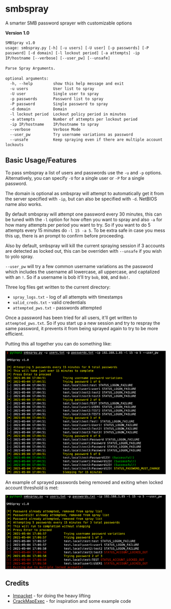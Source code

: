 # smbspray
A smarter SMB password sprayer with customizable options

**Version 1.0**

```
SMBSpray v1.0
usage: smbspray.py [-h] [-u users] [-U user] [-p passwords] [-P password] [-d domain] [-l lockout period] [-a attempts] -ip IP/hostname [--verbose] [--user_pw] [--unsafe]

Parse Spray Arguments.

optional arguments:
  -h, --help         show this help message and exit
  -u users           User list to spray
  -U user            Single user to spray
  -p passwords       Password list to spray
  -P password        Single password to spray
  -d domain          Domain
  -l lockout period  Lockout policy period in minutes
  -a attempts        Number of attempts per lockout period
  -ip IP/hostname    IP/hostname to spray
  --verbose          Verbose Mode
  --user_pw          Try username variations as password
  --unsafe           Keep spraying even if there are multiple account lockouts
  ```



## Basic Usage/Features

To pass smbspray a list of users and passwords use the `-u` and `-p` options. Alternatively, you can specify `-U` for a single user or `-P` for a single password.

The domain is optional as smbspray will attempt to automatically get it from the server specified with `-ip`, but can also be specified with `-d`. NetBIOS name also works.

By default smbspray will attempt one password every 30 minutes, this can be tuned with the `-l` option for how often you want to spray and also `-a` for how many attempts per period you want to try. So if you want to do 5 attempts every 15 minutes do `-l 15 -a 5`. To be extra safe in case you mess this up, there is an prompt to confirm before proceeding.

Also by default, smbspray will kill the current spraying session if 3 accounts are detected as locked out, this can be overriden with `--unsafe` if you wish to yolo spray.

`--user_pw` will try a few common username variations as the password which includes the username all lowercase, all uppercase, and captalized with an `!`. So if a username is bob it'll try `bob`, `BOB`, and `Bob!`.

Three log files get written to the current directory:
* `spray_logs.txt` - log of all attempts with timestamps
* `valid_creds.txt` - valid credentials
* `attempted_pws.txt` - passwords attempted

Once a password has been tried for all users, it'll get written to `attempted_pws.txt`. So if you start up a new session and try to respray the same password, it prevents it from being sprayed again to try to be more efficient.

Putting this all together you can do something like:

<img src="images/basic-spray.png">

An example of sprayed passwords being removed and exiting when locked account threshold is met:

<img src="images/locked-spray.png">

## Credits

* [Impacket](https://github.com/SecureAuthCorp/impacket) - for doing the heavy lifting
* [CrackMapExec](https://github.com/byt3bl33d3r/CrackMapExec) - for inspiration and some example code